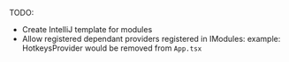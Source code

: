 TODO:
- Create IntelliJ template for modules
- Allow registered dependant providers registered in IModules: example: HotkeysProvider would be removed from `App.tsx`



 